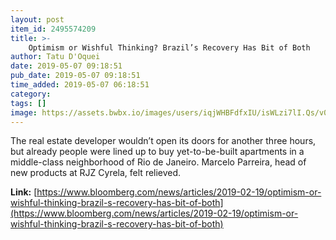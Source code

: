 ```yaml
---
layout: post
item_id: 2495574209
title: >-
    Optimism or Wishful Thinking? Brazil’s Recovery Has Bit of Both
author: Tatu D'Oquei
date: 2019-05-07 09:18:51
pub_date: 2019-05-07 09:18:51
time_added: 2019-05-07 06:18:51
category: 
tags: []
image: https://assets.bwbx.io/images/users/iqjWHBFdfxIU/isWLzi7lI.Qs/v0/1200x800.jpg
---
```


The real estate developer wouldn’t open its doors for another three hours, but already people were lined up to buy yet-to-be-built apartments in a middle-class neighborhood of Rio de Janeiro. Marcelo Parreira, head of new products at RJZ Cyrela, felt relieved.

**Link:** [https://www.bloomberg.com/news/articles/2019-02-19/optimism-or-wishful-thinking-brazil-s-recovery-has-bit-of-both](https://www.bloomberg.com/news/articles/2019-02-19/optimism-or-wishful-thinking-brazil-s-recovery-has-bit-of-both)

